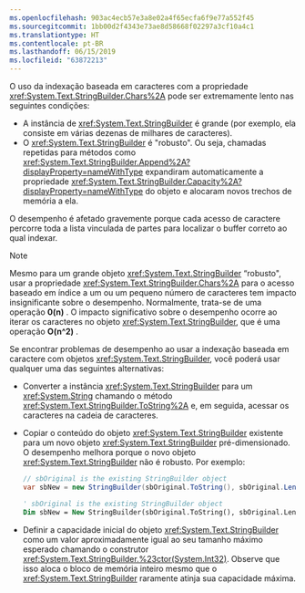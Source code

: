 ```yaml
---
ms.openlocfilehash: 903ac4ecb57e3a8e02a4f65ecfa6f9e77a552f45
ms.sourcegitcommit: 1bb00d2f4343e73ae8d58668f02297a3cf10a4c1
ms.translationtype: HT
ms.contentlocale: pt-BR
ms.lasthandoff: 06/15/2019
ms.locfileid: "63872213"
---
```

O uso da indexação baseada em caracteres com a propriedade <xref:System.Text.StringBuilder.Chars%2A> pode ser extremamente lento nas seguintes condições:

- A instância de <xref:System.Text.StringBuilder> é grande (por exemplo, ela consiste em várias dezenas de milhares de caracteres).
- O <xref:System.Text.StringBuilder> é "robusto". Ou seja, chamadas repetidas para métodos como <xref:System.Text.StringBuilder.Append%2A?displayProperty=nameWithType> expandiram automaticamente a propriedade <xref:System.Text.StringBuilder.Capacity%2A?displayProperty=nameWithType> do objeto e alocaram novos trechos de memória a ela.

O desempenho é afetado gravemente porque cada acesso de caractere percorre toda a lista vinculada de partes para localizar o buffer correto ao qual indexar.

> [!NOTE]
>  Mesmo para um grande objeto <xref:System.Text.StringBuilder> “robusto", usar a propriedade <xref:System.Text.StringBuilder.Chars%2A> para o acesso baseado em índice a um ou um pequeno número de caracteres tem impacto insignificante sobre o desempenho. Normalmente, trata-se de uma operação **0(n)** . O impacto significativo sobre o desempenho ocorre ao iterar os caracteres no objeto <xref:System.Text.StringBuilder>, que é uma operação **O(n^2)** . 

Se encontrar problemas de desempenho ao usar a indexação baseada em caractere com objetos <xref:System.Text.StringBuilder>, você poderá usar qualquer uma das seguintes alternativas:

- Converter a instância <xref:System.Text.StringBuilder> para um <xref:System.String> chamando o método <xref:System.Text.StringBuilder.ToString%2A> e, em seguida, acessar os caracteres na cadeia de caracteres.

- Copiar o conteúdo do objeto <xref:System.Text.StringBuilder> existente para um novo objeto <xref:System.Text.StringBuilder> pré-dimensionado. O desempenho melhora porque o novo objeto <xref:System.Text.StringBuilder> não é robusto. Por exemplo:

   ```csharp
   // sbOriginal is the existing StringBuilder object
   var sbNew = new StringBuilder(sbOriginal.ToString(), sbOriginal.Length);
   ```
   ```vb
   ' sbOriginal is the existing StringBuilder object
   Dim sbNew = New StringBuilder(sbOriginal.ToString(), sbOriginal.Length)
   ```
- Definir a capacidade inicial do objeto <xref:System.Text.StringBuilder> como um valor aproximadamente igual ao seu tamanho máximo esperado chamando o construtor <xref:System.Text.StringBuilder.%23ctor(System.Int32)>. Observe que isso aloca o bloco de memória inteiro mesmo que o <xref:System.Text.StringBuilder> raramente atinja sua capacidade máxima.

